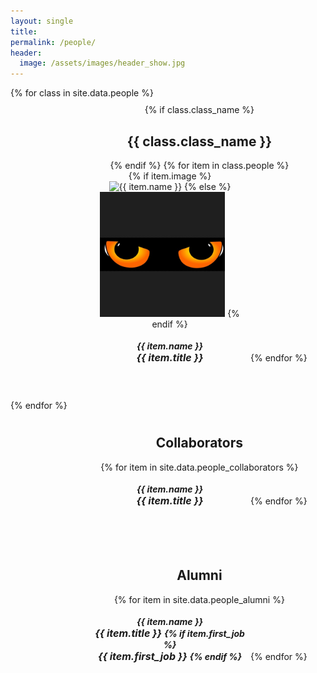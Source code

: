 ```yaml
---
layout: single
title: 
permalink: /people/
header:
  image: /assets/images/header_show.jpg
---
```


<div style="display:inline-block; width: 100%">
  {% for class in site.data.people %}
  <div style="display:inline-block; padding: 10px 10%; width: 100%; text-align: center;">
    {% if class.class_name %}<h2> {{ class.class_name }} </h2> {% endif %}
    {% for item in class.people %}
    <a href="{{ item.link }}" style="color: inherit; display:inline-block; text-decoration: none; width: 250px" target="_blank">
      {% if item.image %}
      <img src="{{ item.image }}" alt="{{ item.name }}" style="width:200px;height:200px;object-fit:cover;">
      {% else %}
      <img src="/assets/people_images/default_people.jpg" alt="{{ item.name }}" style="width:200px;height:200px;object-fit:cover;">
      {% endif %}
      <h5 style="margin-top: 18px; margin-bottom: 48px;">{{ item.name }} <br/> <span style="font-size: 16px;">{{ item.title }} </span></h5>
    </a>
    {% endfor %}
  </div>
  {% endfor %}

  <!-- For collaborators -->
  <div style="display:inline-block; padding: 10px 10%; width: 100%; text-align: center;">
    <h2> Collaborators </h2>
      {% for item in site.data.people_collaborators %}
      <a href="{{ item.link }}" style="color: inherit; display:inline-block; text-decoration: none; width: 250px" target="_blank">
        <!-- {% if item.image %}
        <img src="{{ item.image }}" alt="{{ item.name }}" style="width:200px;height:200px;object-fit:cover;">
        {% else %}
        <img src="/assets/people_images/default_people.jpg" alt="{{ item.name }}" style="width:200px;height:200px;object-fit:cover;">
        {% endif %} -->
        <h5 style="margin-top: 18px; margin-bottom: 48px;">{{ item.name }} <br/> <span style="font-size: 16px;">{{ item.title }} </span></h5>
      </a>
      {% endfor %}
  </div>

  <!-- For alumni -->
  <div style="display:inline-block; padding: 10px 10%; width: 100%; text-align: center;">
    <h2> Alumni </h2>
      {% for item in site.data.people_alumni %}
      <a href="{{ item.link }}" style="color: inherit; display:inline-block; text-decoration: none; width: 250px" target="_blank">
        <!-- {% if item.image %}
        <img src="{{ item.image }}" alt="{{ item.name }}" style="width:200px;height:200px;object-fit:cover;">
        {% else %}
        <img src="/assets/people_images/default_people.jpg" alt="{{ item.name }}" style="width:200px;height:200px;object-fit:cover;">
        {% endif %} -->
        <h5 style="margin-top: 18px; margin-bottom: 48px;">{{ item.name }} <br/> <span style="font-size: 16px;">{{ item.title }} </span>
          {% if item.first_job %} <br/> <span style="font-size: 16px;"><i>{{ item.first_job }}</i> </span>{% endif %}
        </h5>
      </a>
      {% endfor %}
  </div>
</div>
